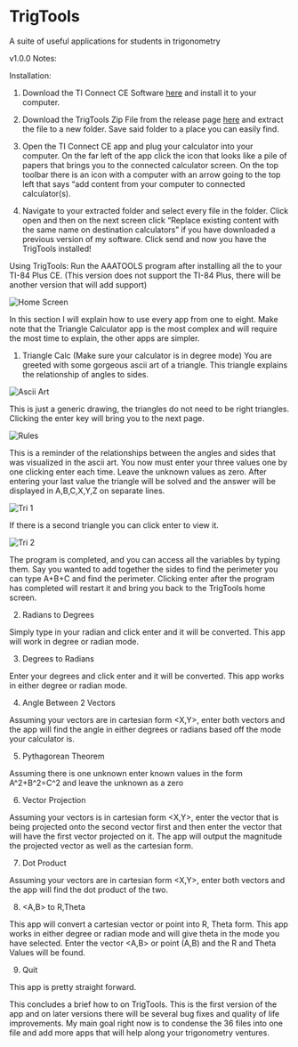 # TrigTools
A suite of useful applications for students in trigonometry 


v1.0.0 Notes:

Installation:

1. Download the TI Connect CE Software [here](https://education.ti.com/en/software/details/en/CA9C74CAD02440A69FDC7189D7E1B6C2/swticonnectcesoftware) and install it to your computer.

2. Download the TrigTools Zip File from the release page [here](https://github.com/StarlitMantis/TrigTools/releases/tag/v1.0.0) and extract the file to a new folder. Save said folder to a place you can easily find.

3. Open the TI Connect CE app and plug your calculator into your computer. On the far left of the app click the icon that looks like a pile of papers that brings you to the connected calculator screen. On the top toolbar there is an icon with a computer with an arrow going to the top left that says “add content from your computer to connected calculator(s).

4. Navigate to your extracted folder and select every file in the folder. Click open and then on the next screen click “Replace existing content with the same name on destination calculators” if you have downloaded a previous version of my software. Click send and now you have the TrigTools installed!

Using TrigTools:
Run the AAATOOLS program after installing all the to your TI-84 Plus CE. (This version does not support the TI-84 Plus, there will be another version that will add support)

![Home Screen](https://user-images.githubusercontent.com/54572669/209927310-3581ad8c-a627-4b88-acc8-9f225f1d092b.png)

In this section I will explain how to use every app from one to eight. Make note that the Triangle Calculator app is the most complex and will require the most time to explain, the other apps are simpler. 

1.  Triangle Calc
(Make sure your calculator is in degree mode)
You are greeted with some gorgeous ascii art of a triangle. This triangle explains the relationship of angles to sides.

![Ascii Art](https://user-images.githubusercontent.com/54572669/209927307-e7a94a12-6aeb-45d2-b875-0e6614e6421e.png)

This is just a generic drawing, the triangles do not need to be right triangles. Clicking the enter key will bring you to the next page.

![Rules](https://user-images.githubusercontent.com/54572669/209927313-c35530fc-7029-4693-b575-98ab1726f664.png)

This is a reminder of the relationships between the angles and sides that was visualized in the ascii art. You now must enter your three values one by one clicking enter each time. Leave the unknown values as zero. After entering your last value the triangle will be solved and the answer will be displayed in A,B,C,X,Y,Z on separate lines.

![Tri 1](https://user-images.githubusercontent.com/54572669/209927314-33a31146-7558-45ec-b6d0-f39093449e4f.png)

If there is a second triangle you can click enter to view it. 

![Tri 2](https://user-images.githubusercontent.com/54572669/209927304-4828a421-e91a-47a5-b352-f8d744f736a5.png)

The program is completed, and you can access all the variables by typing them. Say you wanted to add together the sides to find the perimeter you can type A+B+C and find the perimeter.
Clicking enter after the program has completed will restart it and bring you back to the TrigTools home screen.

2. Radians to Degrees

Simply type in your radian and click enter and it will be converted. This app will work in degree or radian mode.

3. Degrees to Radians 

Enter your degrees and click enter and it will be converted. This app works in either degree or radian mode.

4. Angle Between 2 Vectors

Assuming your vectors are in cartesian form <X,Y>, enter both vectors and the app will find the angle in either degrees or radians based off the mode your calculator is.

5. Pythagorean Theorem

Assuming there is one unknown enter known values in the form A^2+B^2=C^2 and leave the unknown as a zero

6. Vector Projection 

Assuming your vectors is in cartesian form <X,Y>, enter the vector that is being projected onto the second vector first and then enter the vector that will have the first vector projected on it. The app will output the magnitude the projected vector as well as the cartesian form.

7. Dot Product

Assuming your vectors are in cartesian form <X,Y>, enter both vectors and the app will find the dot product of the two. 

8. <A,B> to R,Theta

This app will convert a cartesian vector or point into R, Theta form. This app works in either degree or radian mode and will give theta in the mode you have selected. Enter the vector <A,B> or point (A,B) and the R and Theta Values will be found. 

9. Quit

This app is pretty straight forward.

This concludes a brief how to on TrigTools. This is the first version of the app and on later versions there will be several bug fixes and quality of life improvements. My main goal right now is to condense the 36 files into one file and add more apps that will help along your trigonometry ventures. 
